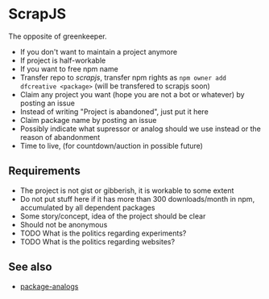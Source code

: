 # ScrapJS

The opposite of greenkeeper.

* If you don't want to maintain a project anymore
* If project is half-workable
* If you want to free npm name
* Transfer repo to _scrapjs_, transfer npm rights as `npm owner add dfcreative <package>` (will be transfered to scrapjs soon)
* Claim any project you want (hope you are not a bot or whatever) by posting an issue
* Instead of writing "Project is abandoned", just put it here
* Claim package name by posting an issue
* Possibly indicate what supressor or analog should we use instead or the reason of abandonment
* Time to live, (for countdown/auction in possible future)

## Requirements

* The project is not gist or gibberish, it is workable to some extent
* Do not put stuff here if it has more than 300 downloads/month in npm, accumulated by all dependent packages
* Some story/concept, idea of the project should be clear
* Should not be anonymous
* TODO What is the politics regarding experiments?
* TODO What is the politics regarding websites?


## See also

* [package-analogs](https://github.com/dfcreative/package-analogs)
